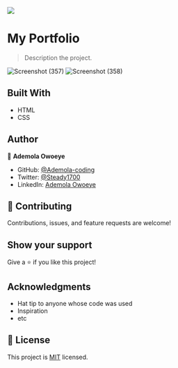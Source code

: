 ![](https://img.shields.io/badge/Microverse-blueviolet)


# My Portfolio
> Description the project.

![Screenshot (357)](https://user-images.githubusercontent.com/96092850/177422696-06002e82-a0cd-480d-a06f-4995140a9451.png)
![Screenshot (358)](https://user-images.githubusercontent.com/96092850/177422714-bc22eaf5-df6e-403e-a723-68e683b07bbb.png)


## Built With

- HTML
- CSS


## Author

👤 **Ademola Owoeye**


- GitHub: [@Ademola-coding](https://github.com/Ademola-coding)
- Twitter: [@Steady1700](https://twitter.com/steady1700)
- LinkedIn: [Ademola Owoeye](https://www.linkedin.com/in/ademola-owoeye-0bb344223/)


## 🤝 Contributing

Contributions, issues, and feature requests are welcome!


## Show your support

Give a ⭐️ if you like this project!

## Acknowledgments

- Hat tip to anyone whose code was used
- Inspiration
- etc

## 📝 License

This project is [MIT](./MIT.md) licensed.

